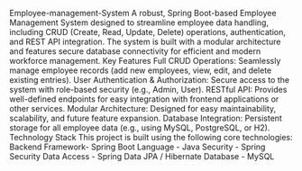 Employee-management-System
A robust, Spring Boot-based Employee Management System designed to streamline employee data handling, including CRUD (Create, Read, Update, Delete) operations, authentication, and REST API integration. The system is built with a modular architecture and features secure database connectivity for efficient and modern workforce management.
Key Features
Full CRUD Operations: Seamlessly manage employee records (add new employees, view, edit, and delete existing entries).
User Authentication & Authorization: Secure access to the system with role-based security (e.g., Admin, User).
RESTful API: Provides well-defined endpoints for easy integration with frontend applications or other services.
Modular Architecture: Designed for easy maintainability, scalability, and future feature expansion.
Database Integration: Persistent storage for all employee data (e.g., using MySQL, PostgreSQL, or H2).
Technology Stack
This project is built using the following core technologies:
Backend Framework- Spring Boot
Language - Java
Security - Spring Security
Data Access - Spring Data JPA / Hibernate
Database - MySQL

